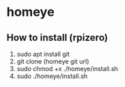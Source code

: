 # homeye
## How to install (rpizero)
  1. sudo apt install git
  2. git clone (homeye git url)
  3. sudo chmod +x ./homeye/install.sh
  4. sudo ./homeye/install.sh
